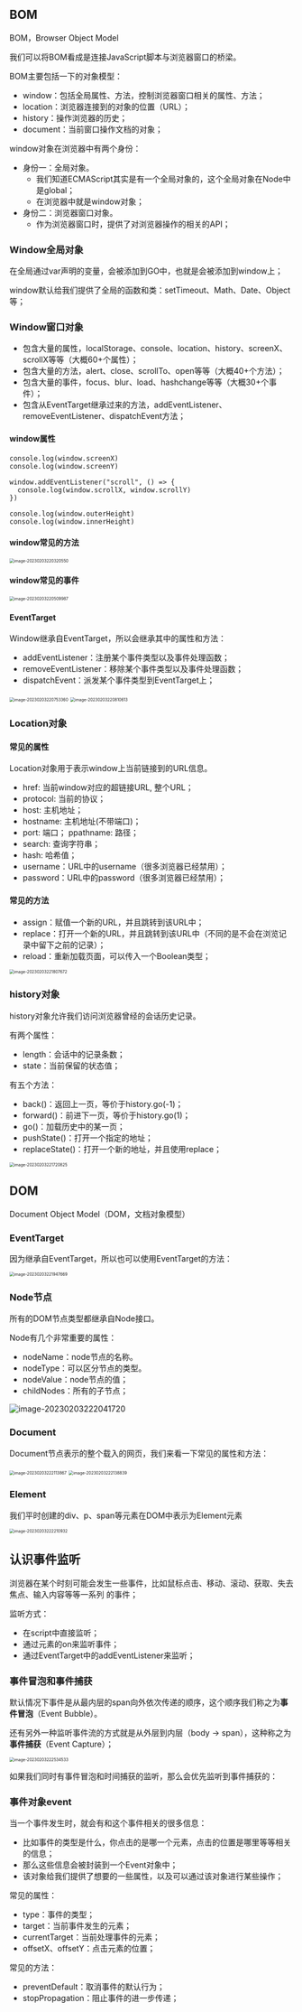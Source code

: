 ## BOM

BOM，Browser Object Model

我们可以将BOM看成是连接JavaScript脚本与浏览器窗口的桥梁。

BOM主要包括一下的对象模型：

- window：包括全局属性、方法，控制浏览器窗口相关的属性、方法； 
- location：浏览器连接到的对象的位置（URL）； 
- history：操作浏览器的历史； 
- document：当前窗口操作文档的对象；

window对象在浏览器中有两个身份：

- 身份一：全局对象。 
  - 我们知道ECMAScript其实是有一个全局对象的，这个全局对象在Node中是global； 
  - 在浏览器中就是window对象； 
- 身份二：浏览器窗口对象。 
  - 作为浏览器窗口时，提供了对浏览器操作的相关的API；

### Window全局对象

在全局通过var声明的变量，会被添加到GO中，也就是会被添加到window上； 

window默认给我们提供了全局的函数和类：setTimeout、Math、Date、Object等；

### Window窗口对象

- 包含大量的属性，localStorage、console、location、history、screenX、scrollX等等（大概60+个属性）； 
- 包含大量的方法，alert、close、scrollTo、open等等（大概40+个方法）； 
- 包含大量的事件，focus、blur、load、hashchange等等（大概30+个事件）； 
- 包含从EventTarget继承过来的方法，addEventListener、removeEventListener、dispatchEvent方法；

#### window属性

```
console.log(window.screenX)
console.log(window.screenY)

window.addEventListener("scroll", () => {
  console.log(window.scrollX, window.scrollY)
})

console.log(window.outerHeight)
console.log(window.innerHeight)
```

#### window常见的方法

<img src="http://xingyajie.oss-cn-hangzhou.aliyuncs.com/uPic/image-20230203220320550.png" alt="image-20230203220320550" style="zoom:50%;" />

#### window常见的事件

<img src="http://xingyajie.oss-cn-hangzhou.aliyuncs.com/uPic/image-20230203220509987.png" alt="image-20230203220509987" style="zoom:50%;" />

#### EventTarget

Window继承自EventTarget，所以会继承其中的属性和方法：

- addEventListener：注册某个事件类型以及事件处理函数； 
- removeEventListener：移除某个事件类型以及事件处理函数； 
- dispatchEvent：派发某个事件类型到EventTarget上；

<img src="http://xingyajie.oss-cn-hangzhou.aliyuncs.com/uPic/image-20230203220753360.png" alt="image-20230203220753360" style="zoom:50%;" />

<img src="http://xingyajie.oss-cn-hangzhou.aliyuncs.com/uPic/image-20230203220810613.png" alt="image-20230203220810613" style="zoom:50%;" />

### Location对象

#### 常见的属性

Location对象用于表示window上当前链接到的URL信息。

- href: 当前window对应的超链接URL, 整个URL； 
- protocol: 当前的协议； 
- host: 主机地址； 
- hostname: 主机地址(不带端口)； 
- port: 端口； ppathname: 路径； 
- search: 查询字符串； 
- hash: 哈希值； 
- username：URL中的username（很多浏览器已经禁用）； 
- password：URL中的password（很多浏览器已经禁用）；

#### 常见的方法

- assign：赋值一个新的URL，并且跳转到该URL中； 
- replace：打开一个新的URL，并且跳转到该URL中（不同的是不会在浏览记录中留下之前的记录）； 
- reload：重新加载页面，可以传入一个Boolean类型；

<img src="http://xingyajie.oss-cn-hangzhou.aliyuncs.com/uPic/image-20230203221807672.png" alt="image-20230203221807672" style="zoom:50%;" />

### history对象

history对象允许我们访问浏览器曾经的会话历史记录。

有两个属性： 

- length：会话中的记录条数； 
- state：当前保留的状态值； 

有五个方法： 

- back()：返回上一页，等价于history.go(-1)； 
- forward()：前进下一页，等价于history.go(1)； 
- go()：加载历史中的某一页； 
- pushState()：打开一个指定的地址； 
- replaceState()：打开一个新的地址，并且使用replace；

<img src="http://xingyajie.oss-cn-hangzhou.aliyuncs.com/uPic/image-20230203221720825.png" alt="image-20230203221720825" style="zoom:50%;" />

## DOM

Document Object Model（DOM，文档对象模型）

### EventTarget

因为继承自EventTarget，所以也可以使用EventTarget的方法：

<img src="http://xingyajie.oss-cn-hangzhou.aliyuncs.com/uPic/image-20230203221947669.png" alt="image-20230203221947669" style="zoom:50%;" />

### Node节点

所有的DOM节点类型都继承自Node接口。

Node有几个非常重要的属性：

- nodeName：node节点的名称。 
- nodeType：可以区分节点的类型。 
- nodeValue：node节点的值； 
- childNodes：所有的子节点；

![image-20230203222041720](http://xingyajie.oss-cn-hangzhou.aliyuncs.com/uPic/image-20230203222041720.png)

### Document

Document节点表示的整个载入的网页，我们来看一下常见的属性和方法：

<img src="http://xingyajie.oss-cn-hangzhou.aliyuncs.com/uPic/image-20230203222113867.png" alt="image-20230203222113867" style="zoom:50%;" />

<img src="http://xingyajie.oss-cn-hangzhou.aliyuncs.com/uPic/image-20230203222138839.png" alt="image-20230203222138839" style="zoom:50%;" />

### Element

我们平时创建的div、p、span等元素在DOM中表示为Element元素

<img src="http://xingyajie.oss-cn-hangzhou.aliyuncs.com/uPic/image-20230203222210932.png" alt="image-20230203222210932" style="zoom:50%;" />

## 认识事件监听

浏览器在某个时刻可能会发生一些事件，比如鼠标点击、移动、滚动、获取、失去焦点、输入内容等等一系列 的事件；

监听方式：

- 在script中直接监听； 
- 通过元素的on来监听事件； 
- 通过EventTarget中的addEventListener来监听；

### 事件冒泡和事件捕获

默认情况下事件是从最内层的span向外依次传递的顺序，这个顺序我们称之为**事件冒泡**（Event Bubble）。

还有另外一种监听事件流的方式就是从外层到内层（body -> span），这种称之为**事件捕获**（Event Capture）；

<img src="http://xingyajie.oss-cn-hangzhou.aliyuncs.com/uPic/image-20230203222534533.png" alt="image-20230203222534533" style="zoom:50%;" />

如果我们同时有事件冒泡和时间捕获的监听，那么会优先监听到事件捕获的：

### 事件对象event

当一个事件发生时，就会有和这个事件相关的很多信息：

- 比如事件的类型是什么，你点击的是哪一个元素，点击的位置是哪里等等相关的信息； 
- 那么这些信息会被封装到一个Event对象中； 
- 该对象给我们提供了想要的一些属性，以及可以通过该对象进行某些操作；

常见的属性：

- type：事件的类型； 
- target：当前事件发生的元素； 
- currentTarget：当前处理事件的元素； 
- offsetX、offsetY：点击元素的位置；

常见的方法： 

- preventDefault：取消事件的默认行为； 
- stopPropagation：阻止事件的进一步传递；